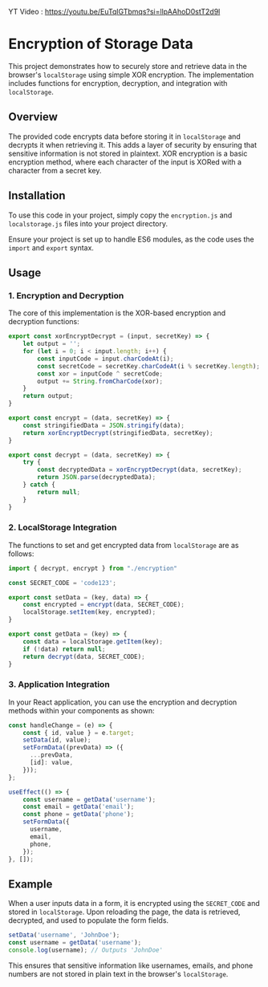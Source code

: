YT Video : https://youtu.be/EuTqlGTbmqs?si=llpAAhoD0stT2d9l



# Encryption of Storage Data

This project demonstrates how to securely store and retrieve data in the browser's `localStorage` using simple XOR encryption. The implementation includes functions for encryption, decryption, and integration with `localStorage`.


## Overview

The provided code encrypts data before storing it in `localStorage` and decrypts it when retrieving it. This adds a layer of security by ensuring that sensitive information is not stored in plaintext. XOR encryption is a basic encryption method, where each character of the input is XORed with a character from a secret key.

## Installation

To use this code in your project, simply copy the `encryption.js` and `localstorage.js` files into your project directory.

Ensure your project is set up to handle ES6 modules, as the code uses the `import` and `export` syntax.

## Usage

### 1. Encryption and Decryption

The core of this implementation is the XOR-based encryption and decryption functions:

```javascript
export const xorEncryptDecrypt = (input, secretKey) => {
    let output = '';
    for (let i = 0; i < input.length; i++) {
        const inputCode = input.charCodeAt(i);
        const secretCode = secretKey.charCodeAt(i % secretKey.length);
        const xor = inputCode ^ secretCode;
        output += String.fromCharCode(xor);
    }
    return output;
}

export const encrypt = (data, secretKey) => {
    const stringifiedData = JSON.stringify(data);
    return xorEncryptDecrypt(stringifiedData, secretKey);
}

export const decrypt = (data, secretKey) => {
    try {
        const decryptedData = xorEncryptDecrypt(data, secretKey);
        return JSON.parse(decryptedData);
    } catch {
        return null;
    }
}
```

### 2. LocalStorage Integration

The functions to set and get encrypted data from `localStorage` are as follows:

```javascript
import { decrypt, encrypt } from "./encryption"

const SECRET_CODE = 'code123';

export const setData = (key, data) => {
    const encrypted = encrypt(data, SECRET_CODE);
    localStorage.setItem(key, encrypted);
}

export const getData = (key) => {
    const data = localStorage.getItem(key);
    if (!data) return null;
    return decrypt(data, SECRET_CODE);
}
```

### 3. Application Integration

In your React application, you can use the encryption and decryption methods within your components as shown:

```javascript
const handleChange = (e) => {
    const { id, value } = e.target;
    setData(id, value);
    setFormData((prevData) => ({
      ...prevData,
      [id]: value,
    }));
};

useEffect(() => {
    const username = getData('username');
    const email = getData('email');
    const phone = getData('phone');
    setFormData({
      username,
      email,
      phone,
    });
}, []);
```

## Example

When a user inputs data in a form, it is encrypted using the `SECRET_CODE` and stored in `localStorage`. Upon reloading the page, the data is retrieved, decrypted, and used to populate the form fields.

```javascript
setData('username', 'JohnDoe');
const username = getData('username');
console.log(username); // Outputs 'JohnDoe'
```

This ensures that sensitive information like usernames, emails, and phone numbers are not stored in plain text in the browser's `localStorage`.
